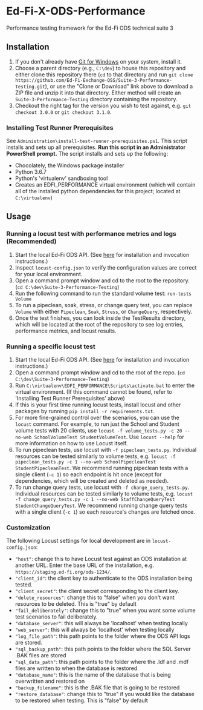 # Ed-Fi-X-ODS-Performance

Performance testing framework for the Ed-Fi ODS technical suite 3

## Installation

1. If you don't already have [Git for Windows](https://gitforwindows.org/) on
   your system, install it.
1. Choose a parent directory (e.g., `C:\dev`) to house this repository and
   either clone this repository there (`cd` to that directory and run `git clone
   https://github.com/Ed-Fi-Exchange-OSS/Suite-3-Performance-Testing.git`), or use the "Clone
   or Download" link above to download a ZIP file and unzip it into that
   directory.  Either method will create an `Suite-3-Performance-Testing` directory
   containing the repository.
1. Checkout the right tag for the version you wish to test against, e.g.
   `git checkout 3.0.0` or `git checkout 3.1.0`.

### Installing Test Runner Prerequisites

See `Administration\install-test-runner-prerequisites.ps1`. This script installs
and sets up all prerequisites. **Run this script in an Administrator PowerShell
prompt.** The script installs and sets up the following:

* Chocolately, the Windows package installer
* Python 3.6.7
* Python's 'virtualenv' sandboxing tool
* Creates an EDFI_PERFORMANCE virtual environment (which will contain all of the
  installed python dependencies for this project; located at `C:\virtualenv`)

## Usage

### Running a locust test with performance metrics and logs (Recommended)

1. Start the local Ed-Fi ODS API.  (See
   [here](https://techdocs.ed-fi.org/display/ODSAPIS3V520/Getting+Started+-+Source+Code+Installation)
   for installation and invocation instructions.)
1. Inspect `locust-config.json` to verify the configuration values are correct
   for your local environment.
1. Open a command prompt window and cd to the root to the repository. (`cd
   C:\dev\Suite-3-Performance-Testing`)
1. Run the following command to run the standard volume test: `run-tests Volume`
1. To run a pipeclean, soak, stress, or change query test, you can replace
   `Volume` with either `Pipeclean`, `Soak`, `Stress`, or `ChangeQuery`, respectively.
1. Once the test finishes, you can look inside the TestResults directory, which
   will be located at the root of the repository to see log entries, performance
   metrics, and locust results.

### Running a specific locust test

1. Start the local Ed-Fi ODS API.  (See
   [here](https://techdocs.ed-fi.org/display/ODSAPIS3V520/Getting+Started+-+Source+Code+Installation)
   for installation and invocation instructions.)
1. Open a command prompt window and cd to the root of the repo. (`cd
   C:\dev\Suite-3-Performance-Testing`)
1. Run `C:\virtualenv\EDFI_PERFORMANCE\Scripts\activate.bat` to enter the
   virtual environment. (If this command cannot be found, refer to 'Installing
   Test Runner Prerequisites' above)
1. If this is your first time running locust tests, install locust and other
   packages by running `pip install -r requirements.txt`.
1. For more fine-grained control over the scenarios, you can use the `locust`
   command.  For example, to run just the School and Student volume tests with
   20 clients, use `locust -f volume_tests.py -c 20 --no-web SchoolVolumeTest
   StudentVolumeTest`.  Use `locust --help` for more information on how to use
   Locust itself.
1. To run pipeclean tests, use locust with `-f pipeclean_tests.py`.  Individual
   resources can be tested similarly to volume tests, e.g. `locust -f
   pipeclean_tests.py -c 1 --no-web SchoolPipecleanTest StudentPipecleanTest`.
   We recommend running pipeclean tests with a single client (`-c 1`) so each
   endpoint is hit once (except for dependencies, which will be created and
   deleted as needed).
1. To run change query tests, use locust with `-f change_query_tests.py`.  Individual
   resources can be tested similarly to volume tests, e.g. `locust -f
   change_query_tests.py -c 1 --no-web StaffChangeQueryTest StudentChangeQueryTest`.
   We recommend running change query tests with a single client (`-c 1`) so each
   resource's changes are fetched once.

### Customization

The following Locust settings for local development are in `locust-config.json`:

* `"host"`: change this to have Locust test against an ODS installation at
  another URL.  Enter the base URL of the installation, e.g.
  `https://staging.ed-fi.org/ods-1234/`.
* `"client_id"`: the client key to authenticate to the ODS installation being
  tested.
* `"client_secret"`: the  client secret corresponding to the client key.
* `"delete_resources"`: change this to "false" when you don't want resources to
  be deleted. This is "true" by default
* `"fail_deliberately"`: change this to "true" when you want some volume test
  scenarios to fail deliberately.
* `"database_server"`: this will always be 'localhost' when testing locally
* `"web_server"`: this will always be 'localhost' when testing locally
* `"log_file_path"`: this path points to the folder where the ODS API logs are
  stored.
* `"sql_backup_path"`: this path points to the folder where the SQL Server .BAK
  files are stored
* `"sql_data_path"`: this path points to the folder where the .ldf and .mdf
  files are written to when the database is restored
* `"database_name"`: this is the name of the database that is being overwritten
  and restored on
* `"backup_filename"`: this is the .BAK file that is going to be restored
* `"restore_database"`: change this to "true" if you would like the database to
  be restored when testing. This is "false" by default
